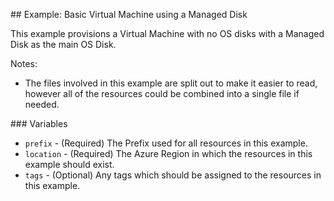 ## Example: Basic Virtual Machine using a Managed Disk

This example provisions a Virtual Machine with no OS disks with a Managed Disk as the main OS Disk.

Notes:

- The files involved in this example are split out to make it easier to read, however all of the resources could be combined into a single file if needed.

### Variables

* `prefix` - (Required) The Prefix used for all resources in this example.
* `location` - (Required) The Azure Region in which the resources in this example should exist.
* `tags` - (Optional) Any tags which should be assigned to the resources in this example.

